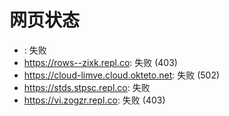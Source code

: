 # 网页状态
- : 失败
- https://rows--zixk.repl.co: 失败 (403)
- https://cloud-limve.cloud.okteto.net: 失败 (502)
- https://stds.stpsc.repl.co: 失败
- https://vi.zogzr.repl.co: 失败 (403)
